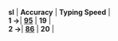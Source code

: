 **sl**  |   **Accuracy**   | **Typing Speed** |                                               
**1 ->**| [**95**](https://github.com/cleanhand/phase-1-BHAGYASREE200/blob/main/typing%20speed/Day1.md) | **19**  |                                                             
**2 ->**| [**86**](https://github.com/cleanhand/phase-1-BHAGYASREE200/blob/main/typing%20speed/Day2.md) | **20**  |                
